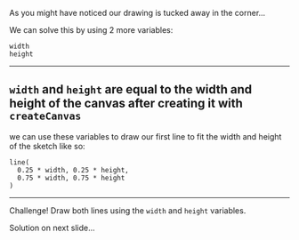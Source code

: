 As you might have noticed our drawing is tucked away in the corner...

We can solve this by using 2 more variables:
```
width
height
```
---
`width` and `height` are equal to the width and height of the canvas after creating it with `createCanvas`
---
we can use these variables to draw our first line to fit the width and height of the sketch like so:
```
line(
  0.25 * width, 0.25 * height, 
  0.75 * width, 0.75 * height
)
```
---
Challenge! Draw both lines using the `width` and `height` variables. 

Solution on next slide...